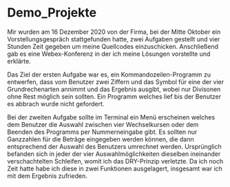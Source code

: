 # Demo_Projekte
Mir wurden am 16 Dezember 2020 von der Firma, bei der Mitte Oktober ein Vorstellungsgespräch stattgefunden hatte, 
zwei Aufgaben gestellt und vier Stunden Zeit gegeben um meine Quellcodes einzuschicken. Anschließend gab es eine 
Webex-Konferenz in der ich meine Lösungen vorstellte und erklärte. 

Das Ziel der ersten Aufgabe war es, ein Kommandozeilen-Programm zu entwerfen, dass vom Benutzer zwei Ziffern und 
das Symbol für eine der vier Grundrechenarten annimmt und das Ergebnis ausgibt, wobei nur Divisonen ohne Rest 
möglich sein sollten. Ein Programm welches lief bis der Benutzer es abbrach wurde nicht gefordert.

Bei der zweiten Aufgabe sollte im Terminal ein Menü erscheinen welches dem Benutzer die Auswahl zwischen vier
Wechselkursen oder dem Beenden des Programms per Nummerneingabe gibt. Es sollten nur Ganzzahlen für die 
Beträge eingegeben werden können, die dann entsprechend der Auswahl des Benutzers umrechnet werden. Ursprünglich 
befanden sich in jeder der vier Auswahlmöglichkeiten dieselben ineinander verschachtelten Schleifen, womit ich 
das DRY-Prinzip verletzte. Da ich noch Zeit hatte habe ich diese in zwei Funktionen ausgelagert, insgesamt
war ich mit dem Ergebnis zufrieden. 

